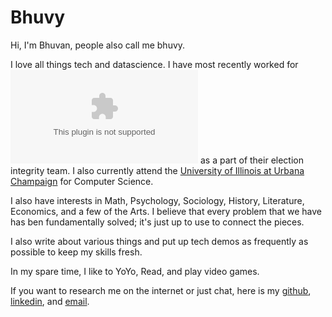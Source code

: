 # Bhuvy

Hi, I'm Bhuvan, people also call me bhuvy.

I love all things tech and datascience. I have most recently worked for ![facebook](www.facebook.com) as a part of their election integrity team. I also currently attend the [University of Illinois at Urbana Champaign](illinois.edu) for Computer Science.

I also have interests in Math, Psychology, Sociology, History, Literature, Economics, and a few of the Arts. I believe that every problem that we have has ben fundamentally solved; it's just up to use to connect the pieces.

I also write about various things and put up tech demos as frequently as possible to keep my skills fresh.

In my spare time, I like to YoYo, Read, and play video games.

If you want to research me on the internet or just chat, here is my [github](https://github.com/bhuvy2/), [linkedin](https://www.linkedin.com/in/bhuvy2/), and [email](mailto:bhuvan.venkatesh21@gmail.com).
